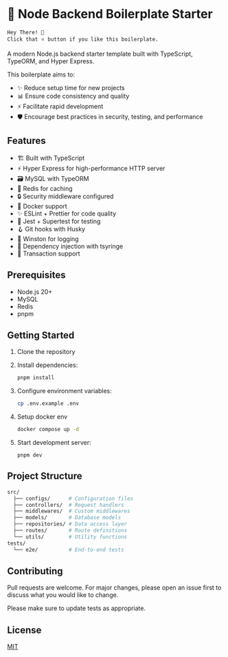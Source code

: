 # 🚀 Node Backend Boilerplate Starter

```code
Hey There! 🙌
Click that ⭐️ button if you like this boilerplate.
```

A modern Node.js backend starter template built with TypeScript, TypeORM, and Hyper Express.

This boilerplate aims to:

- ✨ Reduce setup time for new projects
- 📊 Ensure code consistency and quality
- ⚡ Facilitate rapid development
- 🛡️ Encourage best practices in security, testing, and performance

## Features

- 🏗️ Built with TypeScript
- ⚡ Hyper Express for high-performance HTTP server
- 🗃️ MySQL with TypeORM
- 🔄 Redis for caching
- 🔒 Security middleware configured
- 🐳 Docker support
- ✨ ESLint + Prettier for code quality
- 🧪 Jest + Supertest for testing
- 🪝 Git hooks with Husky
- 📝 Winston for logging
- 💉 Dependency injection with tsyringe
- 🔄 Transaction support

## Prerequisites

- Node.js 20+
- MySQL
- Redis
- pnpm

## Getting Started

1. Clone the repository
2. Install dependencies:

   ```bash
   pnpm install
   ```

3. Configure environment variables:

   ```bash
   cp .env.example .env
   ```

4. Setup docker env

   ```bash
   docker compose up -d
   ```

5. Start development server:

   ```
   pnpm dev
   ```

## Project Structure

```bash
src/
  ├── configs/      # Configuration files
  ├── controllers/  # Request handlers
  ├── middlewares/  # Custom middlewares
  ├── models/       # Database models
  ├── repositories/ # Data access layer
  ├── routes/       # Route definitions
  └── utils/        # Utility functions
tests/
  └── e2e/          # End-to-end tests
```

## Contributing

Pull requests are welcome. For major changes, please open an issue first
to discuss what you would like to change.

Please make sure to update tests as appropriate.

## License

[MIT](./LICENSE)

